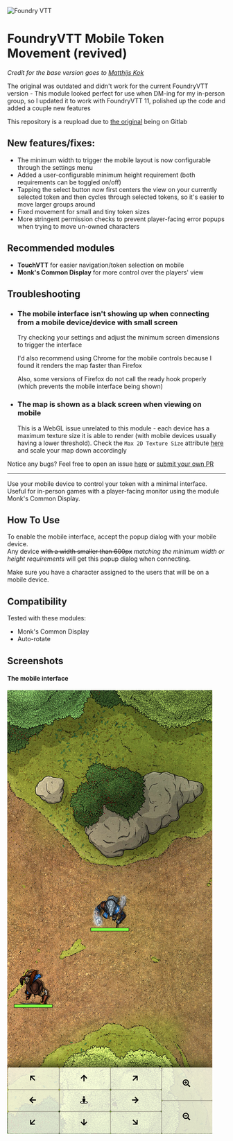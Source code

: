 ![Foundry VTT](https://img.shields.io/badge/Foundry-Version11-informational)


# FoundryVTT Mobile Token Movement (revived)

_Credit for the base version goes to [Matthijs Kok](https://gitlab.com/MatthijsKok)_

The original was outdated and didn't work for the current FoundryVTT version - This module looked perfect for use 
when DM-ing for my in-person group, so I updated it to work with FoundryVTT 11, polished up the code and added a couple new features

This repository is a reupload due to [the original](https://gitlab.com/MatthijsKok/mobile-token-movement) being on Gitlab

## New features/fixes:
- The minimum width to trigger the mobile layout is now configurable through the settings menu
- Added a user-configurable minimum height requirement (both requirements can be toggled on/off)
- Tapping the select button now first centers the view on your currently selected token and 
  then cycles through selected tokens, so it's easier to move larger groups around
- Fixed movement for small and tiny token sizes
- More stringent permission checks to prevent player-facing error popups when trying to move un-owned characters

## Recommended modules
- **TouchVTT** for easier navigation/token selection on mobile
- **Monk's Common Display** for more control over the players' view


## Troubleshooting

- ### The mobile interface isn't showing up when connecting from a mobile device/device with small screen
  Try checking your settings and adjust the minimum screen dimensions to trigger the interface
  
  I'd also recommend using Chrome for the mobile controls because I found it renders the map faster than Firefox
  
  Also, some versions of Firefox do not call the ready hook properly (which prevents the mobile interface being shown)
- ### The map is shown as a black screen when viewing on mobile
  This is a WebGL issue unrelated to this module - each device has a maximum texture size it is able to render (with mobile devices usually having a lower threshold). 
  Check the `Max 2D Texture Size` attribute [here](https://alteredqualia.com/tmp/webgl-maxparams-test/) and scale your map down accordingly


Notice any bugs? Feel free to open an issue [here](https://github.com/NicolasAssouline/mobile-token-movement/issues/new/choose) 
or [submit your own PR](https://github.com/NicolasAssouline/mobile-token-movement/compare)

---

Use your mobile device to control your token with a minimal interface.  
Useful for in-person games with a player-facing monitor using the module Monk's Common Display.  

## How To Use
To enable the mobile interface, accept the popup dialog with your mobile device.  
Any device ~~with a width smaller than 600px~~ _matching the minimum width or height requirements_ will get this popup dialog when connecting.

Make sure you have a character assigned to the users that will be on a mobile device.

## Compatibility
Tested with these modules:
- Monk's Common Display
- Auto-rotate

## Screenshots
#### The mobile interface
![mobile UI screenshot](assets/screenshot1.png)
